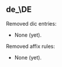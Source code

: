 <!--
SPDX-FileCopyrightText: 2023 Antoine Belvire
SPDX-License-Identifier: GPL-3.0-or-later
-->

## de_\DE

Removed dic entries:

* None (yet).

Removed affix rules:

* None (yet).